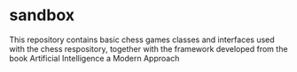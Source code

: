 # sandbox
This repository contains basic chess games classes and interfaces used with the chess respository, together with the framework developed 
from the book Artificial Intelligence a Modern Approach
